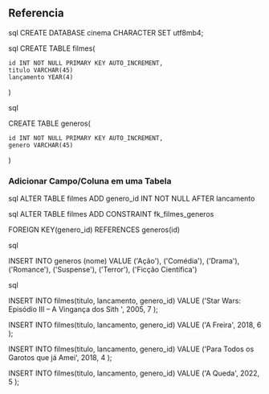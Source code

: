 ## Referencia

sql
CREATE DATABASE cinema CHARACTER SET utf8mb4;

 

sql
CREATE TABLE filmes(

    id INT NOT NULL PRIMARY KEY AUTO_INCREMENT,
    titulo VARCHAR(45)
    lançamento YEAR(4)
)




sql

CREATE TABLE generos(

    id INT NOT NULL PRIMARY KEY AUTO_INCREMENT,
    genero VARCHAR(45)

)



### Adicionar Campo/Coluna em uma Tabela

sql
ALTER TABLE filmes ADD genero_id INT NOT NULL
AFTER lancamento



sql
ALTER TABLE filmes
ADD CONSTRAINT fk_filmes_generos

FOREIGN KEY(genero_id) REFERENCES generos(id)


sql

INSERT INTO generos (nome)
VALUE ('Ação'), ('Comédia'), ('Drama'), ('Romance'), ('Suspense'), ('Terror'), ('Ficção Científica')



sql

INSERT INTO filmes(titulo, lancamento, genero_id)
VALUE ('Star Wars: Episódio III – A Vingança dos Sith ', 
2005,
7
);

INSERT INTO filmes(titulo, lancamento, genero_id)
VALUE ('A Freira', 
2018,
6
);

INSERT INTO filmes(titulo, lancamento, genero_id)
VALUE ('Para Todos os Garotos que já Amei', 
2018,
4
);

INSERT INTO filmes(titulo, lancamento, genero_id)
VALUE ('A Queda', 
2022,
5
);
